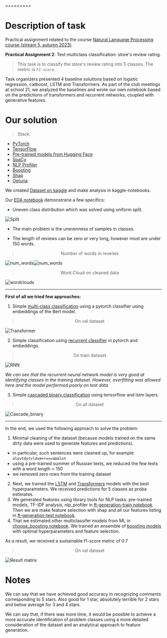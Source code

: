 
=========

# Description of task

Practical assignment related to the course [Natural Language Processing course (stream 5, autumn 2023)](https://ods.ai/tracks/nlp-course-autumn-23). 

**Practical Assignment 2**: Text multiclass classification: store's review rating.


> This task is to classify the store's review rating into 5 classes. The metric is *`F1-score`*.

Task organizers presented 4 baseline solutions based on logistic regression, catboost, LSTM and Transformers. As part of the club meetings at school 21, we analyzed the baselines and wrote our own notebook based on the predictions of transformers and recurrent networks, coupled with generative features.

# Our solution

> Stack: 
 * [PyTorch](https://pytorch.org/)
 * [TensorFlow](https://www.tensorflow.org/)
 * [Pre-trained models from Hugging Face](https://huggingface.co/)
 * [SpaCy](https://spacy.io/)
 * [NLP Profiler](https://github.com/neomatrix369/nlp_profiler)
 * [Boosting](https://github.com/a-milenkin/Competitive_Data_Science/tree/main/notebooks)
 * [Shap](https://shap.readthedocs.io/en/latest/)
 * [Optuna](https://optuna.org/)

We created [Dataset on kaggle](https://www.kaggle.com/datasets/akscent/ods-huawei) and make analysis in kaggle-notebooks. 

Our [EDA notebook](https://www.kaggle.com/code/akscent/review-classifer) demonstrane a few specifics:

 * Uneven class distribution which was solved using uniform split.
 >
 ![Split](img/train_val_split.png)


 * The main problem is the unevenness of samples in classes.

 * The length of reviews can be zero or very long, however most are under 150 words.
  ><center> Number of words in reveiws</center>
  ![num_words](img/newplot.png)![num_words](img/newplot(1).png)


><center> Word Cloud on cleaned data</center>
  ![wordclouds](img/word_cloud.png)
_________________________________________________________

**First of all we tried few approaches:**
1) Simple [multi-class classification](/src/transformer-classifer.ipynb) using a pytorch classifier using embeddings of the Bert model.
><center>On val dataset</center>
![Transformer](img/transformer.png)

2) Simple classification using [recurrent classifier](https://www.kaggle.com/code/eleott/huaweytry) in pytorch and embeddings.
><center>On train dataset</center>
![RNN](img/rnn.png)


*We can see that the recurrent neural network model is very good at identifying classes in the training dataset.
However, overfitting was allowed here and the model performed poorly on test data*

3) Simple [cascaded binary classification](https://www.kaggle.com/code/eleott/cascade-binary) using tensorflow and lstm layers.
><center>On all dataset</center>
![Cascade_binary](img/cascade_binary.png)

_________________________________________________________
In the end, we used the following approach to solve the problem:
1) Minimal cleaning of the dataset (because models trained on the same dirty data were used to generate features and predictions).
  - in particular, such sentences were cleaned up, for example `alovtdytvldvm++===amalot`
  - using a pre-trained summer of Russian texts, we reduced the few texts with a word length > 150
- we removed zero rows from the training dataset
2) Next, we trained the [LSTM](https://www.kaggle.com/code/eleott/cascade-binary) and [Transformers](/src/transformer-classifer.ipynb) models with the best hyperparameters. We received predictions for 5 classes as proba estimates.
3) We generated features using library tools for NLP tasks: pre-trained models, TF-IDF analysis, nlp_profiler in [ft-generation-train notebook](/src/feature-extraction-train.ipynb). Then we are make feature selection with shap and all our features listing in [ft-generation-test notebook](/src/feature-extraction-test.ipynb). 
4) That we estimated other multiclassifer models from ML in [choose_boosting notebook](https://www.kaggle.com/code/akscent/choice-of-boosting). We trained an ensemble of [boosting models](/src/ensemble-boosting.ipynb) with optimal hyperparameters and feature selection.

As a result, we received a sustainable f1-score metric of 0.7
><center>On val dataset</center>
![Result matrix](img/result.png)


# Notes

We can say that we have achieved good accuracy in recognizing comments corresponding to 5 stars. Also good for 1 star, absolutely terrible for 2 stars and below average for 3 and 4 stars.

We can say that, if there was more time, it would be possible to achieve a more accurate identification of problem classes using a more detailed consideration of the dataset and an analytical approach to feature generation.